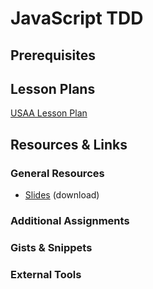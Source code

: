 # JavaScript TDD

## Prerequisites

## Lesson Plans

[USAA Lesson Plan](lesson-plans/usaa-lesson-plan.md)

## Resources & Links

### General Resources

- [Slides](https://github.com/gSchool/javascript-tdd-ent-block/blob/master/assets/javascript-tdd.key?raw=true) (download)

<!-- Link any readings, documentation, slides etc. here.  -->

### Additional Assignments

<!-- Links to any exercises or assignments that students could tackle with their free time - these sh -->

### Gists & Snippets

<!-- Links to any external code snippets or host them right here!  -->

### External Tools

<!-- Link any programs/CLIs (postman or Docker∏), extensions (Augury or React Dev tTools), etc -->
